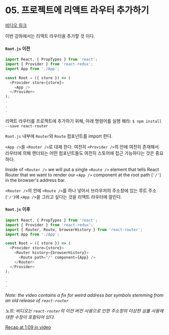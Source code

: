 # 05. 프로젝트에 리액트 라우터 추가하기
[비디오 링크](https://egghead.io/lessons/javascript-redux-adding-react-router-to-the-project?series=building-react-applications-with-idiomatic-redux)

이번 강좌에서는 리액트 라우터을 추가할 것 이다.

#### `Root.js` 이전
```javascript
import React, { PropTypes } from 'react';
import { Provider } from 'react-redux';
import App from './App';

const Root = ({ store }) => (
  <Provider store={store}>
    <App />
  </Provider>
);
.
.
.
```

리액트 라우터를 프로젝트에 추가하기 위해, 아래 명령어를 실행 해라:
`$ npm install --save react-router`

`Root.js` 내부에 `Router`와 `Route` 컴포넌트를 import 한다.

`<App />`을 `<Router />`로 대체 한다. 여전히 `<Provider />`의 안에 여전히 존재해서 라우터에 의해 랜더되는 어떤 컴포넌트들도 여전히 스토어에 접근 가능하다는 것은 중요하다.

Inside of `<Router />` we will put a single `<Route />` element that tells React Router that we want to render our `<App />` component at the root path (`'/'`) in the browser's address bar.

`<Router />`의 안에 `<Route />`를 하나 넣어서 브라우저의 주소창에 있는 루트 주소 (`'/'`)에 `<App />`을 그리고 싶다는 것을 리액트 라우터에 알린다.

#### `Root.js` 이후
```javascript
import React, { PropTypes } from 'react';
import { Provider } from 'react-redux';
import { Router, Route, browserHistory } from 'react-router';
import App from './App';

const Root = ({ store }) => (
  <Provider store={store}>
    <Router history={browserHistory}>
      <Route path="/" component={App} />
    </Router>
  </Provider>
);
.
.
.
```

_Note: the video contains a fix for weird address bar symbols stemming from an old release of `react-router`_

_노트: 비디오는 `react-router`의 이전 버전 사용으로 인한 주소창의 이상한 심볼 사용에 대한 수정이 포함되어 있다._

[Recap at 1:09 in video](https://egghead.io/lessons/javascript-redux-adding-react-router-to-the-project?series=building-react-applications-with-idiomatic-redux#/tab-transcript)
